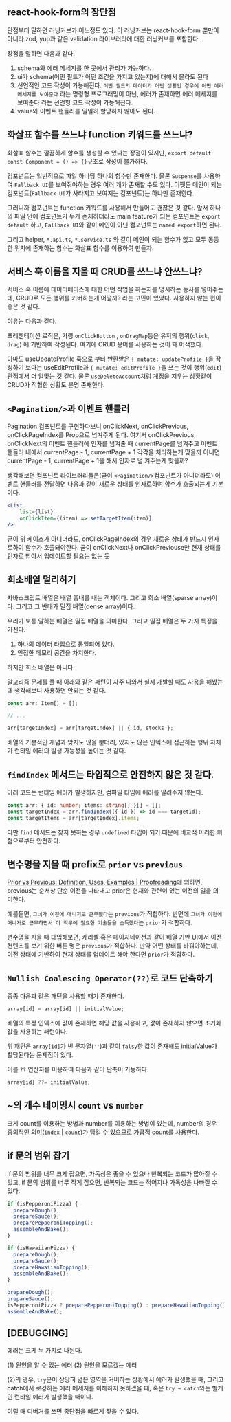 ## react-hook-form의 장단점

단점부터 말하면 러닝커브가 어느정도 있다. 이 러닝커브는 react-hook-form 뿐만이 아니라 zod, yup과 같은 validation 라이브러리에 대한 러닝커브를 포함한다.

장점을 말하면 다음과 같다.

1. schema와 에러 메세지를 한 곳에서 관리가 가능하다. 
2. ui가 schema(어떤 필드가 어떤 조건을 가지고 있는지)에 대해서 몰라도 된다
3. 선언적인 코드 작성이 가능해진다.
	`어떤 필드의 데이터가 어떤 상황인 경우에 어떤 에러 메세지를 보여준다` 라는 명령형 프로그래밍이 아닌, 에러가 존재하면 에러 메세지를 보여준다 라는 선언형 코드 작성이 가능해진다.
4. value와 이벤트 핸들러를 일일히 할당하지 않아도 된다.

## 화살표 함수를 쓰느냐 function 키워드를 쓰느냐?

화살표 함수는 깔끔하게 함수를 생성할 수 있다는 장점이 있지만, `export default const Component = () => {}`구조로 작성이 불가하다.

컴포넌트는 일반적으로 파일 하나당 하나의 함수만 존재한다. 물론 `Suspense`를 사용하여 `Fallback UI`를 보여줘야하는 경우 여러 개가 존재할 수도 있다. 어쨋든 메인이 되는 컴포넌트(`Fallback UI`가 사라지고 보여지는 컴포넌트)는 하나만 존재한다.

그러니까 컴포넌트는 function 키워드를 사용해서 만들어도 괜찮은 것 같다. 앞서 하나의 파일 안에 컴포넌트가 두개 존재하더라도 main feature가 되는 컴포넌트는 `export default` 하고, `Fallback UI`와 같이 메인이 아닌 컴포넌트는 `named export`하면 된다.

그리고 helper, `*.api.ts`, `*.service.ts` 와  같이 메인이 되는 함수가 없고 모두 동등한 위치에 존재하는 함수는 화살표 함수를 이용하여 만들자.

## 서비스 훅 이름을 지을 때 CRUD를 쓰느냐 안쓰느냐?

서비스 훅 이름에 데이터베이스에 대한 어떤 작업을 하는지를 명시하는 동사를 넣어주는데, CRUD로 모든 행위를 커버하는게 어떨까? 라는 고민이 있었다. 사용하지 않는 편이 좋은 것 같다.

이유는 다음과 같다.

프레젠테이션 로직은, 가령 `onClickButton` , `onDragMap`등은 유저의 행위(`click`, `drag`) 에 기반하여 작성된다. 여기에 CRUD 용어를 사용하는 것이 꽤 어색했다.

아마도 useUpdateProfile 훅으로 부터 반환받은 `{ mutate: updateProfile }`을 작성하기 보다는  useEditProfile과 `{ mutate: editProfile }`을 쓰는 것이 행위(`edit`)관점에서 더 알맞는 것 같다. 물론 `useDeleteAccount`처럼 계정을 지우는 상황같이 CRUD가 적합한 상황도 분명 존재한다.

## `<Pagination/>`과 이벤트 핸들러

Pagination 컴포넌트를 구현하다보니 onClickNext, onClickPrevious, onClickPageIndex를 Prop으로 넘겨주게 된다. 여기서 onClickPrevious, onClickNext의 이벤트 핸들러에 인자를 넘겨줄 때 currentPage를 넘겨주고 이벤트 핸들러 내에서 currentPage - 1, currentPage + 1 각각을 처리하는게 맞을까 아니면 currentPage - 1, currentPage + 1을 해서 인자로 넘
겨주는게 맞을까?

생각해보면 컴포넌트 라이브러리들은(굳이 `<Pagination/>`컴포넌트가 아니더라도) 이벤트 핸들러를 전달하면 다음과 같이 새로운 상태를 인자로하여 함수가 호출되는게 기본이다.

```jsx
<List
	list={list}
	onClickItem={(item) => setTargetItem(item)}
/>
```

굳이 위 케이스가 아니더라도, onClickPageIndex의 경우 새로운 상태가 반드시 인자로하여 함수가 호출돼야한다. 굳이 onClickNext나 onClickPreviouse만 현재 상태를 인자로 받아서 업데이트할 필요는 없는 듯

## 희소배열 멀리하기

자바스크립트 배열은 배열 흉내를 내는 객체이다. 그리고 희소 배열(sparse array)이다.
그리고 그 반대가 밀집 배열(dense array)이다.

우리가 보통 말하는 배열은 밀집 배열을 의미한다. 그리고 밀집 배열은 두 가지 특징을 가진다.

1. 하나의 데이터 타입으로 통일되어 있다.
2. 인접한 메모리 공간을 차지한다.

하지만 희소 배열은 아니다.

알고리즘 문제를 풀 때 아래와 같은 패턴이 자주 나와서 실제 개발할 때도 사용을 해봤는데 생각해보니 사용하면 안되는 것 같다.

```typescript
const arr: Item[] = [];

// ...

arr[targetIndex] = arr[targetIndex] || { id, stocks };
```

배열의 기본적인 개념과 맞지도 않을 뿐더러, 있지도 않은 인덱스에 접근하는 행위 자체가 런타임 에러의 발생 가능성을 높이는 것 같다.

## `findIndex` 메서드는 타입적으로 안전하지 않은 것 같다.

아래 코드는 런타임 에러가 발생하지만, 컴파일 타임에 에러를 알려주지 않는다.

```typescript
const arr: { id: number; items: string[] }[] = [];
const targetIndex = arr.findIndex(({ id }) => id === targetId);
const targetItems = arr[targetIndex].items;
```

다만 `find` 메서드는 찾지 못하는 경우 `undefined` 타입이 되기 때문에 비교적 이러한 위험으로부터 안전하다.

##  변수명을 지을 때 prefix로 `prior` vs `previous`

[Prior vs Previous: Definition, Uses, Examples | Proofreading](https://www.proofreading.co.uk/blog/prior-vs-previous-definition-uses-examples/)에 의하면, previous는 순서상 단순 이전을 나타내고 prior은 현재와 관련이 있는 이전의 일을 의미한다.

예를들면, `그녀가 이전에 매니저로 근무했다`는 `previous`가 적합하다.
반면에 `그녀가 이전에 매니저로 근무하면서 이 직무에 필요한 기술들을 습득했다`는 `prior`가 적합하다.

변수명을 지을 때 대입해보면, 캐러셀 혹은 페이지네이션과 같이 배열 기반 UI에서 이전 컨텐츠를 보기 위한 버튼 명은 `previous`가 적합하다.
만약 어떤 상태를 바꿔야하는데, 이전 상태에 기반하여 현재 상태를 업데이트 해야 한다면 `prior`가 적합하다.

## `Nullish Coalescing Operator(??)`로 코드 단축하기

종종 다음과 같은 패턴을 사용할 때가 존재한다.

```javascript
array[id] = array[id] || initialValue;
```

배열의 특정 인덱스에 값이 존재하면 해당 값을 사용하고, 값이 존재하지 않으면 초기화 값을 사용하는 패턴이다.

위 패턴은 `array[id]`가 빈 문자열(`''`)과 같이 `falsy`한 값이 존재해도 initialValue가 할당된다는 문제점이 있다.

이를 `??` 연산자를 이용하여 다음과 같이 단축이 가능하다.

```javascript
array[id] ??= initialValue;
```

## ~의 개수 네이밍시 `count` vs `number`

크게 count를 이용하는 방법과 number를 이용하는 방법이 있는데, number의 경우 [중의적인 의미(`index` | `count`)](https://stackoverflow.com/questions/6358588/how-to-name-a-variable-numitems-or-itemcount)가 담길 수 있으므로 가급적 count를 사용한다.

## if 문의 범위 잡기

if 문의 범위를 너무 크게 잡으면, 가독성은 좋을 수 있으나 반복되는 코드가 많아질 수 있고, if 문의 범위를 너무 작게 잡으면, 반복되는 코드는 적어지나 가독성은 나빠질 수 있다.

```javascript
if (isPepperoniPizza) {
  prepareDough();
  prepareSauce();
  preparePepperoniTopping();
  assembleAndBake();
}

if (isHawaiianPizza) {
  prepareDough();
  prepareSauce();
  prepareHawaiianTopping();
  assembleAndBake();
}

prepareDough();
prepareSauce();
isPepperoniPizza ? preparePepperoniTopping() : prepareHawaiianTopping();
assembleAndBake();
```

## [DEBUGGING]

에러는 크게 두 가지로 나뉜다.

(1) 원인을 알 수 있는 에러
(2) 원인을 모르겠는 에러

(2)의 경우, `try`문이 상당히 넓은 영역을 커버하는 상황에서 에러가 발생했을 때, 그리고 catch에서 로깅하는 에러 메세지를 이해하지 못하겠을 때, 혹은 `try ~ catch`와는 별개인 런타임 에러가 발생했을 때이다.

이럴 때 디버거를 쓰면 종단점을 빠르게 찾을 수 있다.
